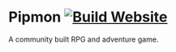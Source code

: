 # Pipmon [![Build Website](https://github.com/nicfv/pipmon/actions/workflows/pages.yml/badge.svg)](https://github.com/nicfv/pipmon/actions/workflows/pages.yml)

A community built RPG and adventure game.
